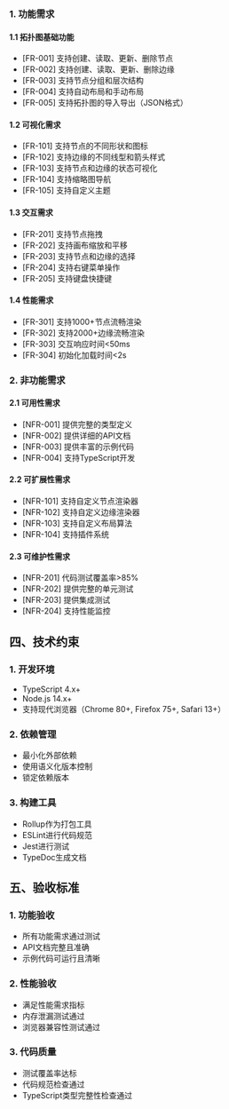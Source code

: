 ### 1. 功能需求

#### 1.1 拓扑图基础功能
- [FR-001] 支持创建、读取、更新、删除节点
- [FR-002] 支持创建、读取、更新、删除边缘
- [FR-003] 支持节点分组和层次结构
- [FR-004] 支持自动布局和手动布局
- [FR-005] 支持拓扑图的导入导出（JSON格式）

#### 1.2 可视化需求
- [FR-101] 支持节点的不同形状和图标
- [FR-102] 支持边缘的不同线型和箭头样式
- [FR-103] 支持节点和边缘的状态可视化
- [FR-104] 支持缩略图导航
- [FR-105] 支持自定义主题

#### 1.3 交互需求
- [FR-201] 支持节点拖拽
- [FR-202] 支持画布缩放和平移
- [FR-203] 支持节点和边缘的选择
- [FR-204] 支持右键菜单操作
- [FR-205] 支持键盘快捷键

#### 1.4 性能需求
- [FR-301] 支持1000+节点流畅渲染
- [FR-302] 支持2000+边缘流畅渲染
- [FR-303] 交互响应时间<50ms
- [FR-304] 初始化加载时间<2s

### 2. 非功能需求

#### 2.1 可用性需求
- [NFR-001] 提供完整的类型定义
- [NFR-002] 提供详细的API文档
- [NFR-003] 提供丰富的示例代码
- [NFR-004] 支持TypeScript开发

#### 2.2 可扩展性需求
- [NFR-101] 支持自定义节点渲染器
- [NFR-102] 支持自定义边缘渲染器
- [NFR-103] 支持自定义布局算法
- [NFR-104] 支持插件系统

#### 2.3 可维护性需求
- [NFR-201] 代码测试覆盖率>85%
- [NFR-202] 提供完整的单元测试
- [NFR-203] 提供集成测试
- [NFR-204] 支持性能监控

## 四、技术约束

### 1. 开发环境
- TypeScript 4.x+
- Node.js 14.x+
- 支持现代浏览器（Chrome 80+, Firefox 75+, Safari 13+）

### 2. 依赖管理
- 最小化外部依赖
- 使用语义化版本控制
- 锁定依赖版本

### 3. 构建工具
- Rollup作为打包工具
- ESLint进行代码规范
- Jest进行测试
- TypeDoc生成文档

## 五、验收标准

### 1. 功能验收
- 所有功能需求通过测试
- API文档完整且准确
- 示例代码可运行且清晰

### 2. 性能验收
- 满足性能需求指标
- 内存泄漏测试通过
- 浏览器兼容性测试通过

### 3. 代码质量
- 测试覆盖率达标
- 代码规范检查通过
- TypeScript类型完整性检查通过